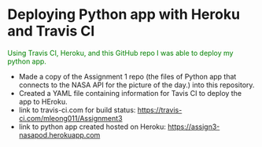 # Deploying Python app with Heroku and Travis CI 
<font color=green> Using Travis CI, Heroku, and this GitHub repo I was able to deploy
  my python app.</font>
  
  * Made a copy of the Assignment 1 repo (the files of Python app that connects to the NASA API for the picture of the day.) into this repository.
  * Created a YAML file containing information for Tavis CI to deploy the app to HEroku.
  * link to travis-ci.com for build status: https://travis-ci.com/mleong011/Assignment3
  * link to python app created hosted on Heroku: https://assign3-nasapod.herokuapp.com
  
  
